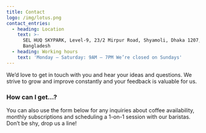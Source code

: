 ```yaml
---
title: Contact
logo: /img/lotus.png
contact_entries:
  - heading: Location
    text: >-
      SEL HUQ SKYPARK, Level-9, 23/2 Mirpur Road, Shyamoli, Dhaka 1207,
      Bangladesh
  - heading: Working hours
    text: 'Monday – Saturday: 9AM – 7PM We’re closed on Sundays'
---
```


We’d love to get in touch with you and hear your ideas and
questions. We strive to grow and improve constantly and your feedback
is valuable for us.

<h3 class="f4 b lh-title mb2">How can I get…?</h3>

You can also use the form below for any inquiries about coffee
availability, monthly subscriptions and scheduling a 1-on-1 session
with our baristas. Don’t be shy, drop us a line!
